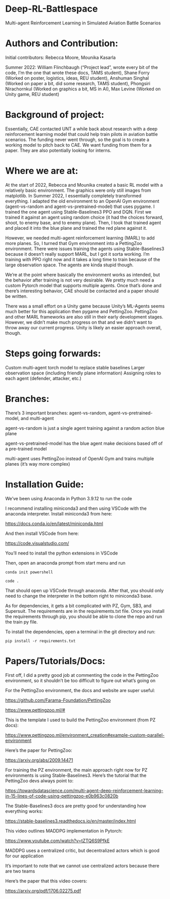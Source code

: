 # Deep-RL-Battlespace
Multi-agent Reinforcement Learning in Simulated Aviation Battle Scenarios

# Authors and Contribution:
Initial contributors:
Rebecca Moore,
Mounika Kasarla

Summer 2022:
William Flinchbaugh (“Project lead”, wrote every bit of the code, I’m the one that wrote these docs, TAMS student), 
Shane Forry (Worked on poster, logistics, ideas, REU student), 
Anshuman Singhal (Worked on paper a bit, did some research, TAMS student), 
Phongsiri Nirachornkul (Worked on graphics a bit, MS in AI), 
Max Levine (Worked on Unity game, REU student)
 
# Background of project:
Essentially, CAE contacted UNT a while back about research with a deep reinforcement learning model that could help train pilots in aviation battle scenarios. The funding never went through, so the goal is to create a working model to pitch back to CAE. We want funding from them for a paper. They are also potentially looking for interns.
 
# Where we are at:
At the start of 2022, Rebecca and Mounika created a basic RL model with a relatively basic environment. The graphics were only still images from matplotlib.
In Summer 2022, I essentially completely transformed everything. I adapted the old environment to an OpenAI Gym environment (agent-vs-random and agent-vs-pretrained-model) that uses pygame. I trained the one agent using Stable-Baselines3 PPO and DQN. First we trained it against an agent using random choice (it had the choices forward, shoot, to enemy base, and to enemy plane). Then, I took that trained agent and placed it into the blue plane and trained the red plane against it.

However, we needed multi-agent reinforcement learning (MARL) to add more planes. So, I turned that Gym environment into a PettingZoo environment. There were issues training the agents using Stable-Baselines3 because it doesn’t really support MARL, but I got it sorta working. I’m training with PPO right now and it takes a long time to train because of the large observation space. The agents are kinda stupid though.

We’re at the point where basically the environment works as intended, but the behavior after training is not very desirable. We pretty much need a custom Pytorch model that supports multiple agents. Once that’s done and there’s interesting behavior, CAE should be contacted and a paper should be written.

There was a small effort on a Unity game because Unity’s ML-Agents seems much better for this application then pygame and PettingZoo. PettingZoo and other MARL frameworks are also still in their early development stages. However, we didn’t make much progress on that and we didn’t want to throw away our current progress. Unity is likely an easier approach overall, though.

# Steps going forwards:
Custom multi-agent torch model to replace stable baselines
Larger observation space (including friendly plane information)
Assigning roles to each agent (defender, attacker, etc.)
 
# Branches:
There’s 3 important branches: agent-vs-random, agent-vs-pretrained-model, and multi-agent

agent-vs-random is just a single agent training against a random action blue plane

agent-vs-pretrained-model has the blue agent make decisions based off of a pre-trained model

multi-agent uses PettingZoo instead of OpenAI Gym and trains multiple planes (it’s way more complex)
 
# Installation Guide:
We’ve been using Anaconda in Python 3.9.12 to run the code

I recommend installing miniconda3 and then using VSCode with the anaconda interpreter. Install miniconda3 from here:

https://docs.conda.io/en/latest/miniconda.html

And then install VSCode from here:

https://code.visualstudio.com/

You’ll need to install the python extensions in VSCode

Then, open an anaconda prompt from start menu and run

`conda init powershell`

`code .`

That should open up VSCode through anaconda. After that, you should only need to change the interpreter in the bottom right to miniconda3 base.

As for dependencies, it gets a bit complicated with PZ, Gym, SB3, and Supersuit. The requirements are in the requirements.txt file. Once you install the requirements through pip, you should be able to clone the repo and run the train py file.

To install the dependencies, open a terminal in the git directory and run:

`pip install -r requirements.txt`
 
# Papers/Tutorials/Docs:
First off, I did a pretty good job at commenting the code in the PettingZoo environment, so it shouldn’t be too difficult to figure out what’s going on

For the PettingZoo environment, the docs and website are super useful:

https://github.com/Farama-Foundation/PettingZoo

https://www.pettingzoo.ml/#
 
This is the template I used to build the PettingZoo environment (from PZ docs):

https://www.pettingzoo.ml/environment_creation#example-custom-parallel-environment
 
Here’s the paper for PettingZoo:

https://arxiv.org/abs/2009.14471
 
For training the PZ environment, the main approach right now for PZ environments is using Stable-Baselines3. Here’s the tutorial that the PettingZoo devs always point to:

https://towardsdatascience.com/multi-agent-deep-reinforcement-learning-in-15-lines-of-code-using-pettingzoo-e0b963c0820b
 
The Stable-Baselines3 docs are pretty good for understanding how everything works:

https://stable-baselines3.readthedocs.io/en/master/index.html

This video outlines MADDPG implementation in Pytorch:

https://www.youtube.com/watch?v=tZTQ6S9PfkE

MADDPG uses a centralized critic, but decentralized actors which is good for our application

It’s important to note that we cannot use centralized actors because there are two teams

Here’s the paper that this video covers:

https://arxiv.org/pdf/1706.02275.pdf

